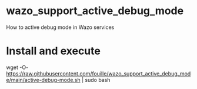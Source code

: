 # wazo_support_active_debug_mode
How to active debug mode in Wazo services

# Install and execute
wget -O- https://raw.githubusercontent.com/fouille/wazo_support_active_debug_mode/main/active-debug-mode.sh | sudo bash
